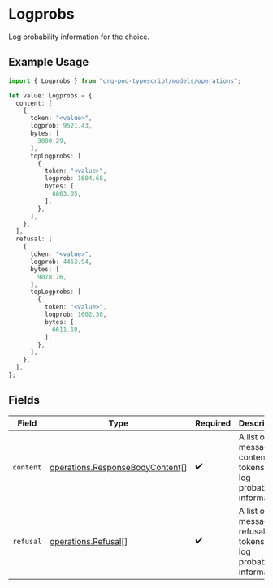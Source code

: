 # Logprobs

Log probability information for the choice.

## Example Usage

```typescript
import { Logprobs } from "orq-poc-typescript/models/operations";

let value: Logprobs = {
  content: [
    {
      token: "<value>",
      logprob: 9521.43,
      bytes: [
        3000.29,
      ],
      topLogprobs: [
        {
          token: "<value>",
          logprob: 1604.68,
          bytes: [
            8863.05,
          ],
        },
      ],
    },
  ],
  refusal: [
    {
      token: "<value>",
      logprob: 4463.94,
      bytes: [
        9078.76,
      ],
      topLogprobs: [
        {
          token: "<value>",
          logprob: 1602.30,
          bytes: [
            6611.18,
          ],
        },
      ],
    },
  ],
};
```

## Fields

| Field                                                                              | Type                                                                               | Required                                                                           | Description                                                                        |
| ---------------------------------------------------------------------------------- | ---------------------------------------------------------------------------------- | ---------------------------------------------------------------------------------- | ---------------------------------------------------------------------------------- |
| `content`                                                                          | [operations.ResponseBodyContent](../../models/operations/responsebodycontent.md)[] | :heavy_check_mark:                                                                 | A list of message content tokens with log probability information.                 |
| `refusal`                                                                          | [operations.Refusal](../../models/operations/refusal.md)[]                         | :heavy_check_mark:                                                                 | A list of message refusal tokens with log probability information.                 |